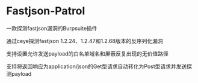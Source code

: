 # Fastjson-Patrol

一款探测fastjson漏洞的Burpsuite插件

通过ceye探测fastjson 1.2.24、1.2.47和1.2.68版本的反序列化漏洞

支持设置允许发送payload的白名单域名和屏蔽反复出现的无价值路径

支持将返回响应为application/json的Get型请求自动转化为Post型请求并发送探测payload
